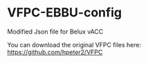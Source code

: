 # VFPC-EBBU-config
Modified Json file for Belux vACC

You can download the original VFPC files here: https://github.com/hpeter2/VFPC
